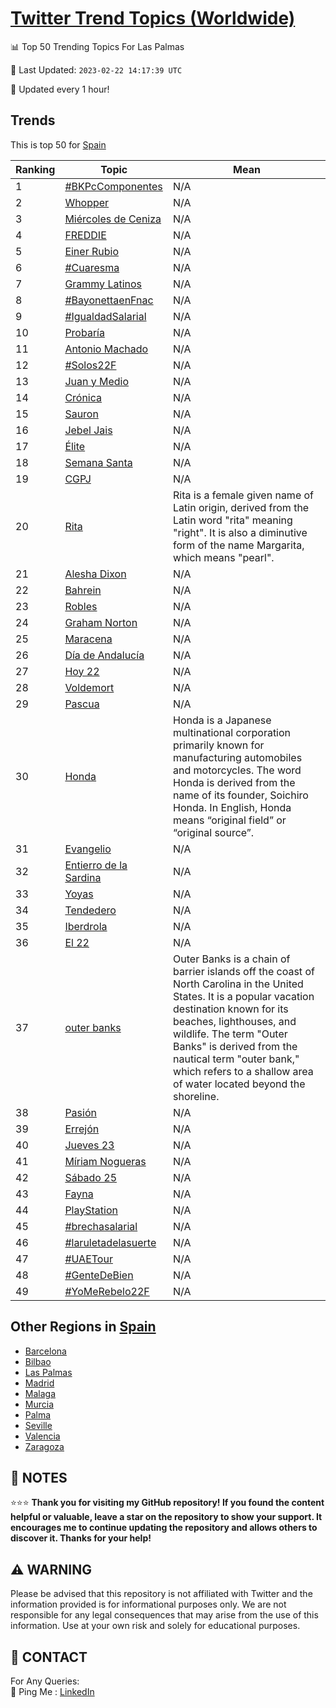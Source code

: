 [Twitter Trend Topics (Worldwide)](https://github.com/ErcinDedeoglu/Twitter-Trend-Topics)
==========


📊 Top 50 Trending Topics For Las Palmas

📆 Last Updated: `2023-02-22 14:17:39 UTC`

🔧 Updated every 1 hour!


## Trends

This is top 50 for [Spain](</Spain>)

| Ranking | Topic | Mean |
| ------- | ------------ | ------------ |
| 1 | [#BKPcComponentes](http://twitter.com/search?q=%23BKPcComponentes) | N/A |
| 2 | [Whopper](http://twitter.com/search?q=Whopper) | N/A |
| 3 | [Miércoles de Ceniza](http://twitter.com/search?q=Mi%c3%a9rcoles+de+Ceniza) | N/A |
| 4 | [FREDDIE](http://twitter.com/search?q=FREDDIE) | N/A |
| 5 | [Einer Rubio](http://twitter.com/search?q=Einer+Rubio) | N/A |
| 6 | [#Cuaresma](http://twitter.com/search?q=%23Cuaresma) | N/A |
| 7 | [Grammy Latinos](http://twitter.com/search?q=Grammy+Latinos) | N/A |
| 8 | [#BayonettaenFnac](http://twitter.com/search?q=%23BayonettaenFnac) | N/A |
| 9 | [#IgualdadSalarial](http://twitter.com/search?q=%23IgualdadSalarial) | N/A |
| 10 | [Probaría](http://twitter.com/search?q=Probar%c3%ada) | N/A |
| 11 | [Antonio Machado](http://twitter.com/search?q=Antonio+Machado) | N/A |
| 12 | [#Solos22F](http://twitter.com/search?q=%23Solos22F) | N/A |
| 13 | [Juan y Medio](http://twitter.com/search?q=Juan+y+Medio) | N/A |
| 14 | [Crónica](http://twitter.com/search?q=Cr%c3%b3nica) | N/A |
| 15 | [Sauron](http://twitter.com/search?q=Sauron) | N/A |
| 16 | [Jebel Jais](http://twitter.com/search?q=Jebel+Jais) | N/A |
| 17 | [Élite](http://twitter.com/search?q=%c3%89lite) | N/A |
| 18 | [Semana Santa](http://twitter.com/search?q=Semana+Santa) | N/A |
| 19 | [CGPJ](http://twitter.com/search?q=CGPJ) | N/A |
| 20 | [Rita](http://twitter.com/search?q=Rita) | Rita is a female given name of Latin origin, derived from the Latin word "rita" meaning "right". It is also a diminutive form of the name Margarita, which means "pearl". |
| 21 | [Alesha Dixon](http://twitter.com/search?q=Alesha+Dixon) | N/A |
| 22 | [Bahrein](http://twitter.com/search?q=Bahrein) | N/A |
| 23 | [Robles](http://twitter.com/search?q=Robles) | N/A |
| 24 | [Graham Norton](http://twitter.com/search?q=Graham+Norton) | N/A |
| 25 | [Maracena](http://twitter.com/search?q=Maracena) | N/A |
| 26 | [Día de Andalucía](http://twitter.com/search?q=D%c3%ada+de+Andaluc%c3%ada) | N/A |
| 27 | [Hoy 22](http://twitter.com/search?q=Hoy+22) | N/A |
| 28 | [Voldemort](http://twitter.com/search?q=Voldemort) | N/A |
| 29 | [Pascua](http://twitter.com/search?q=Pascua) | N/A |
| 30 | [Honda](http://twitter.com/search?q=Honda) | Honda is a Japanese multinational corporation primarily known for manufacturing automobiles and motorcycles. The word Honda is derived from the name of its founder, Soichiro Honda. In English, Honda means “original field” or “original source”. |
| 31 | [Evangelio](http://twitter.com/search?q=Evangelio) | N/A |
| 32 | [Entierro de la Sardina](http://twitter.com/search?q=Entierro+de+la+Sardina) | N/A |
| 33 | [Yoyas](http://twitter.com/search?q=Yoyas) | N/A |
| 34 | [Tendedero](http://twitter.com/search?q=Tendedero) | N/A |
| 35 | [Iberdrola](http://twitter.com/search?q=Iberdrola) | N/A |
| 36 | [El 22](http://twitter.com/search?q=El+22) | N/A |
| 37 | [outer banks](http://twitter.com/search?q=outer+banks) | Outer Banks is a chain of barrier islands off the coast of North Carolina in the United States. It is a popular vacation destination known for its beaches, lighthouses, and wildlife. The term "Outer Banks" is derived from the nautical term "outer bank," which refers to a shallow area of water located beyond the shoreline. |
| 38 | [Pasión](http://twitter.com/search?q=Pasi%c3%b3n) | N/A |
| 39 | [Errejón](http://twitter.com/search?q=Errej%c3%b3n) | N/A |
| 40 | [Jueves 23](http://twitter.com/search?q=Jueves+23) | N/A |
| 41 | [Míriam Nogueras](http://twitter.com/search?q=M%c3%adriam+Nogueras) | N/A |
| 42 | [Sábado 25](http://twitter.com/search?q=S%c3%a1bado+25) | N/A |
| 43 | [Fayna](http://twitter.com/search?q=Fayna) | N/A |
| 44 | [PlayStation](http://twitter.com/search?q=PlayStation) | N/A |
| 45 | [#brechasalarial](http://twitter.com/search?q=%23brechasalarial) | N/A |
| 46 | [#laruletadelasuerte](http://twitter.com/search?q=%23laruletadelasuerte) | N/A |
| 47 | [#UAETour](http://twitter.com/search?q=%23UAETour) | N/A |
| 48 | [#GenteDeBien](http://twitter.com/search?q=%23GenteDeBien) | N/A |
| 49 | [#YoMeRebelo22F](http://twitter.com/search?q=%23YoMeRebelo22F) | N/A |



## Other Regions in [Spain](</Spain>)

* [Barcelona](</Spain/Barcelona.md>)
* [Bilbao](</Spain/Bilbao.md>)
* [Las Palmas](</Spain/Las Palmas.md>)
* [Madrid](</Spain/Madrid.md>)
* [Malaga](</Spain/Malaga.md>)
* [Murcia](</Spain/Murcia.md>)
* [Palma](</Spain/Palma.md>)
* [Seville](</Spain/Seville.md>)
* [Valencia](</Spain/Valencia.md>)
* [Zaragoza](</Spain/Zaragoza.md>)



## 📝 NOTES

⭐⭐⭐ **Thank you for visiting my GitHub repository! If you found the content helpful or valuable, leave a star on the repository to show your support. It encourages me to continue updating the repository and allows others to discover it. Thanks for your help!**


## ⚠️ WARNING

Please be advised that this repository is not affiliated with Twitter and the information provided is for informational purposes only. We are not responsible for any legal consequences that may arise from the use of this information. Use at your own risk and solely for educational purposes.


## 📨 CONTACT

 For Any Queries:  
            🏓 Ping Me : [LinkedIn](https://www.linkedin.com/in/ercindedeoglu/)
